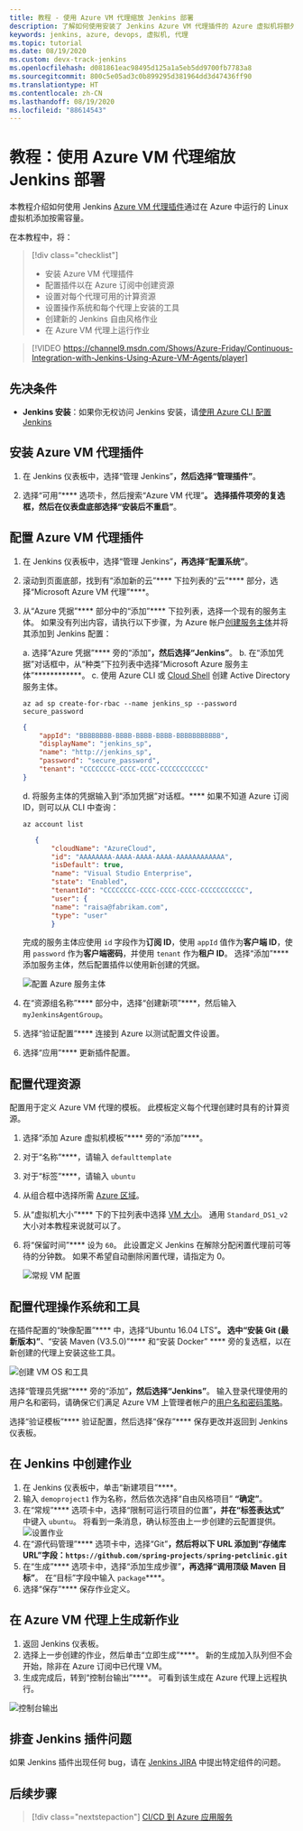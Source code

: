 ```yaml
---
title: 教程 - 使用 Azure VM 代理缩放 Jenkins 部署
description: 了解如何使用安装了 Jenkins Azure VM 代理插件的 Azure 虚拟机将额外的容量添加到 Jenkins 管道。
keywords: jenkins, azure, devops, 虚拟机, 代理
ms.topic: tutorial
ms.date: 08/19/2020
ms.custom: devx-track-jenkins
ms.openlocfilehash: d081861eac98495d125a1a5eb5dd9700fb7783a8
ms.sourcegitcommit: 800c5e05ad3c0b899295d381964dd3d47436ff90
ms.translationtype: HT
ms.contentlocale: zh-CN
ms.lasthandoff: 08/19/2020
ms.locfileid: "88614543"
---
```

# <a name="tutorial-scale-jenkins-deployments-with-azure-vm-agents"></a>教程：使用 Azure VM 代理缩放 Jenkins 部署

本教程介绍如何使用 Jenkins [Azure VM 代理插件](https://plugins.jenkins.io/azure-vm-agents)通过在 Azure 中运行的 Linux 虚拟机添加按需容量。

在本教程中，将：

> [!div class="checklist"]
> * 安装 Azure VM 代理插件
> * 配置插件以在 Azure 订阅中创建资源
> * 设置对每个代理可用的计算资源
> * 设置操作系统和每个代理上安装的工具
> * 创建新的 Jenkins 自由风格作业
> * 在 Azure VM 代理上运行作业

> [!VIDEO https://channel9.msdn.com/Shows/Azure-Friday/Continuous-Integration-with-Jenkins-Using-Azure-VM-Agents/player]

## <a name="prerequisites"></a>先决条件

- **Jenkins 安装**：如果你无权访问 Jenkins 安装，请[使用 Azure CLI 配置 Jenkins](configure-on-linux-vm.md)

## <a name="install-azure-vm-agents-plugin"></a>安装 Azure VM 代理插件

1. 在 Jenkins 仪表板中，选择“管理 Jenkins”****，然后选择“管理插件”****。

1. 选择“可用”**** 选项卡，然后搜索“Azure VM 代理”****。 选择插件项旁的复选框，然后在仪表盘底部选择“安装后不重启”****。

## <a name="configure-the-azure-vm-agents-plugin"></a>配置 Azure VM 代理插件

1. 在 Jenkins 仪表板中，选择“管理 Jenkins”****，再选择“配置系统”****。

1. 滚动到页面底部，找到有“添加新的云”**** 下拉列表的“云”**** 部分，选择“Microsoft Azure VM 代理”****。

1. 从“Azure 凭据”**** 部分中的“添加”**** 下拉列表，选择一个现有的服务主体。 如果没有列出内容，请执行以下步骤，为 Azure 帐户[创建服务主体](/cli/azure/create-an-azure-service-principal-azure-cli?toc=%2fazure%2fazure-resource-manager)并将其添加到 Jenkins 配置：

    a. 选择“Azure 凭据”**** 旁的“添加”****，然后选择“Jenkins”****。
    b. 在“添加凭据”对话框中，从“种类”下拉列表中选择“Microsoft Azure 服务主体”************。
    c. 使用 Azure CLI 或 [Cloud Shell](/azure/cloud-shell/overview) 创建 Active Directory 服务主体。
    
    ```azurecli-interactive
    az ad sp create-for-rbac --name jenkins_sp --password secure_password
    ```

    ```json
    {
        "appId": "BBBBBBBB-BBBB-BBBB-BBBB-BBBBBBBBBBB",
        "displayName": "jenkins_sp",
        "name": "http://jenkins_sp",
        "password": "secure_password",
        "tenant": "CCCCCCCC-CCCC-CCCC-CCCCCCCCCCC"
    }
    ```
    d. 将服务主体的凭据输入到“添加凭据”对话框。**** 如果不知道 Azure 订阅 ID，则可以从 CLI 中查询：
     
     ```azurecli-interactive
     az account list
     ```

     ```json
        {
            "cloudName": "AzureCloud",
            "id": "AAAAAAAA-AAAA-AAAA-AAAA-AAAAAAAAAAAA",
            "isDefault": true,
            "name": "Visual Studio Enterprise",
            "state": "Enabled",
            "tenantId": "CCCCCCCC-CCCC-CCCC-CCCC-CCCCCCCCCCC",
            "user": {
            "name": "raisa@fabrikam.com",
            "type": "user"
            }
     ```

    完成的服务主体应使用 `id` 字段作为**订阅 ID**，使用 `appId` 值作为**客户端 ID**，使用 `password` 作为**客户端密码**，并使用 `tenant` 作为**租户 ID**。 选择“添加”**** 添加服务主体，然后配置插件以使用新创建的凭据。

    ![配置 Azure 服务主体](./media/scale-deployments-using-vm-agents/new-service-principal.png)

1. 在“资源组名称”**** 部分中，选择“创建新项”****，然后输入 `myJenkinsAgentGroup`。
1. 选择“验证配置”**** 连接到 Azure 以测试配置文件设置。
1. 选择“应用”**** 更新插件配置。

## <a name="configure-agent-resources"></a>配置代理资源

配置用于定义 Azure VM 代理的模板。 此模板定义每个代理创建时具有的计算资源。

1. 选择“添加 Azure 虚拟机模板”**** 旁的“添加”****。
1. 对于“名称”****，请输入 `defaulttemplate`
1. 对于“标签”****，请输入 `ubuntu`
1. 从组合框中选择所需 [Azure 区域](https://azure.microsoft.com/regions/?ref=microsoft.com&utm_source=microsoft.com&utm_medium=docs&utm_campaign=visualstudio)。
1. 从“虚拟机大小”**** 下的下拉列表中选择 [VM 大小](/azure/virtual-machines/linux/sizes)。 通用 `Standard_DS1_v2` 大小对本教程来说就可以了。   
1. 将“保留时间”**** 设为 `60`。 此设置定义 Jenkins 在解除分配闲置代理前可等待的分钟数。 如果不希望自动删除闲置代理，请指定为 0。

   ![常规 VM 配置](./media/scale-deployments-using-vm-agents/general-config.png)

## <a name="configure-agent-operating-system-and-tools"></a>配置代理操作系统和工具

在插件配置的“映像配置”**** 中，选择“Ubuntu 16.04 LTS”****。 选中“安装 Git (最新版本)”****、“安装 Maven (V3.5.0)”**** 和“安装 Docker” **** 旁的复选框，以在新创建的代理上安装这些工具。

![创建 VM OS 和工具](./media/scale-deployments-using-vm-agents/jenkins-os-config.png)

选择“管理员凭据”**** 旁的“添加”****，然后选择“Jenkins”****。 输入登录代理使用的用户名和密码，请确保它们满足 Azure VM 上管理者帐户的[用户名和密码策略](/azure/virtual-machines/linux/faq#what-are-the-username-requirements-when-creating-a-vm)。

选择“验证模板”**** 验证配置，然后选择“保存”**** 保存更改并返回到 Jenkins 仪表板。

## <a name="create-a-job-in-jenkins"></a>在 Jenkins 中创建作业

1. 在 Jenkins 仪表板中，单击“新建项目”****。 
1. 输入 `demoproject1` 作为名称，然后依次选择“自由风格项目” ****“确定”****。
1. 在“常规”**** 选项卡中，选择“限制可运行项目的位置”****，并在“标签表达式”**** 中键入 `ubuntu`。 将看到一条消息，确认标签由上一步创建的云配置提供。 
   ![设置作业](./media/scale-deployments-using-vm-agents/job-config.png)
1. 在“源代码管理”**** 选项卡中，选择“Git”****，然后将以下 URL 添加到“存储库 URL”字段：`https://github.com/spring-projects/spring-petclinic.git`****
1. 在“生成”**** 选项卡中，选择“添加生成步骤”****，再选择“调用顶级 Maven 目标”****。 在“目标”字段中输入 `package`****。
1. 选择“保存”**** 保存作业定义。

## <a name="build-the-new-job-on-an-azure-vm-agent"></a>在 Azure VM 代理上生成新作业

1. 返回 Jenkins 仪表板。
1. 选择上一步创建的作业，然后单击“立即生成”****。 新的生成加入队列但不会开始，除非在 Azure 订阅中已代理 VM。
1. 生成完成后，转到“控制台输出”****。 可看到该生成在 Azure 代理上远程执行。

![控制台输出](./media/scale-deployments-using-vm-agents/console-output.png)

## <a name="troubleshooting-the-jenkins-plugin"></a>排查 Jenkins 插件问题

如果 Jenkins 插件出现任何 bug，请在 [Jenkins JIRA](https://issues.jenkins-ci.org/) 中提出特定组件的问题。

## <a name="next-steps"></a>后续步骤

> [!div class="nextstepaction"]
> [CI/CD 到 Azure 应用服务](deploy-from-github-to-azure-app-service.md)
